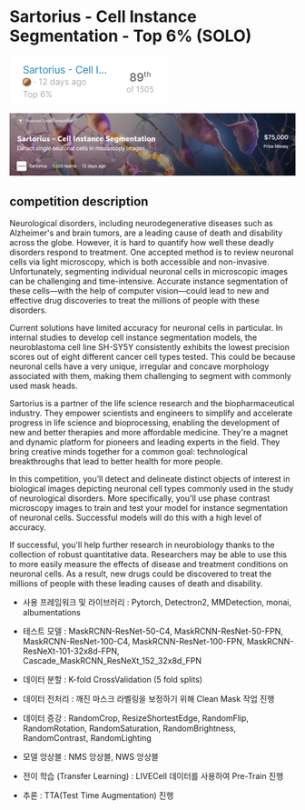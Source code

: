 # Sartorius - Cell Instance Segmentation - Top 6% (SOLO)
![](rank.png) 

![](title.png)

## competition description

Neurological disorders, including neurodegenerative diseases such as Alzheimer's and brain tumors, are a leading cause of death and disability across the globe. However, it is hard to quantify how well these deadly disorders respond to treatment. One accepted method is to review neuronal cells via light microscopy, which is both accessible and non-invasive. Unfortunately, segmenting individual neuronal cells in microscopic images can be challenging and time-intensive. Accurate instance segmentation of these cells—with the help of computer vision—could lead to new and effective drug discoveries to treat the millions of people with these disorders.

Current solutions have limited accuracy for neuronal cells in particular. In internal studies to develop cell instance segmentation models, the neuroblastoma cell line SH-SY5Y consistently exhibits the lowest precision scores out of eight different cancer cell types tested. This could be because neuronal cells have a very unique, irregular and concave morphology associated with them, making them challenging to segment with commonly used mask heads.

Sartorius is a partner of the life science research and the biopharmaceutical industry. They empower scientists and engineers to simplify and accelerate progress in life science and bioprocessing, enabling the development of new and better therapies and more affordable medicine. They're a magnet and dynamic platform for pioneers and leading experts in the field. They bring creative minds together for a common goal: technological breakthroughs that lead to better health for more people.

In this competition, you’ll detect and delineate distinct objects of interest in biological images depicting neuronal cell types commonly used in the study of neurological disorders. More specifically, you'll use phase contrast microscopy images to train and test your model for instance segmentation of neuronal cells. Successful models will do this with a high level of accuracy.

If successful, you'll help further research in neurobiology thanks to the collection of robust quantitative data. Researchers may be able to use this to more easily measure the effects of disease and treatment conditions on neuronal cells. As a result, new drugs could be discovered to treat the millions of people with these leading causes of death and disability.


- 사용 프레임워크 및 라이브러리 : Pytorch, Detectron2, MMDetection, monai, albumentations

- 테스트 모델 :  MaskRCNN-ResNet-50-C4, MaskRCNN-ResNet-50-FPN, MaskRCNN-ResNet-100-C4, MaskRCNN-ResNet-100-FPN, MaskRCNN-ResNeXt-101-32x8d-FPN, Cascade_MaskRCNN_ResNeXt_152_32x8d_FPN

- 데이터 분할 : K-fold CrossValidation (5 fold splits)
- 데이터 전처리 : 깨진 마스크 라벨링을 보정하기 위해 Clean Mask 작업 진행
- 데이터 증강 : RandomCrop, ResizeShortestEdge, RandomFlip, RandomRotation, RandomSaturation, RandomBrightness, RandomContrast, RandomLighting
- 모델 앙상블 : NMS 앙상블, NWS 앙상블
- 전이 학습 (Transfer Learning) : LIVECell 데이터를 사용하여 Pre-Train 진행 
- 추론 : TTA(Test Time Augmentation) 진행
